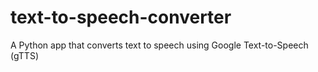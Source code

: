 # text-to-speech-converter
A Python app that converts text to speech using Google Text-to-Speech (gTTS)
